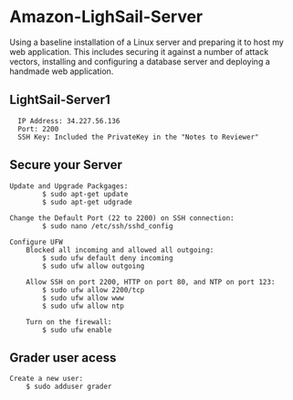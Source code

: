 # Amazon-LighSail-Server
Using a baseline installation of a Linux server and preparing it to host my web application. This includes securing it against a number of attack vectors, installing and configuring a database server and deploying a handmade web application.


## LightSail-Server1
      IP Address: 34.227.56.136
      Port: 2200
      SSH Key: Included the PrivateKey in the "Notes to Reviewer"

## Secure your Server
    Update and Upgrade Packgages:
            $ sudo apt-get update
            $ sudo apt-get udgrade
            
    Change the Default Port (22 to 2200) on SSH connection:
            $ sudo nano /etc/ssh/sshd_config
    
    Configure UFW
        Blocked all incoming and allowed all outgoing:
            $ sudo ufw default deny incoming
            $ sudo ufw allow outgoing
        
        Allow SSH on port 2200, HTTP on port 80, and NTP on port 123:
            $ sudo ufw allow 2200/tcp
            $ sudo ufw allow www
            $ sudo ufw allow ntp
        
        Turn on the firewall:
            $ sudo ufw enable 
            
## Grader user acess
    Create a new user:
        $ sudo adduser grader
    

        
            
    
